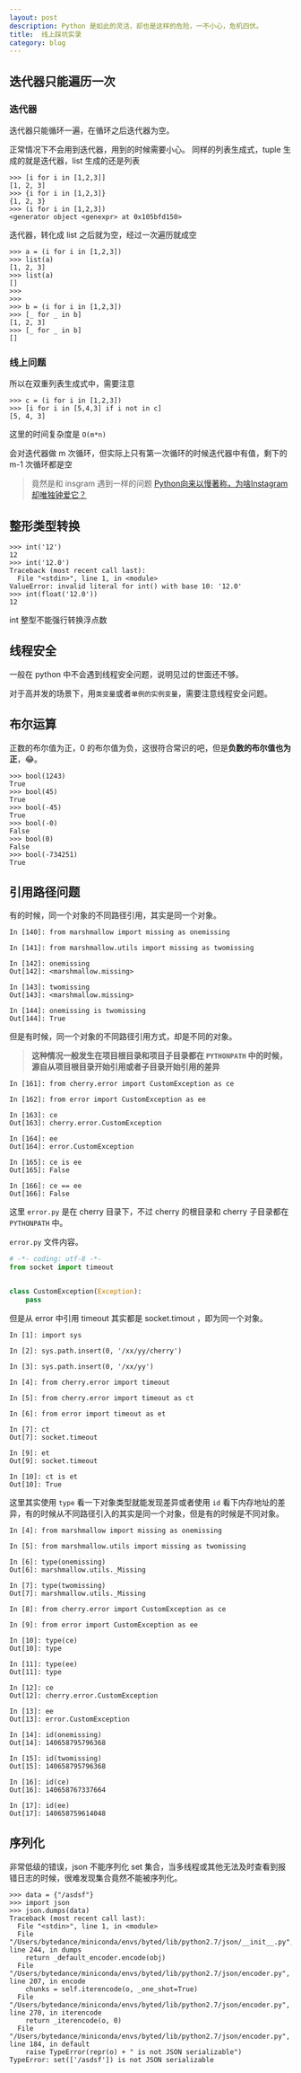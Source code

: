 ```yaml
---
layout: post
description: Python 是如此的灵活，却也是这样的危险，一不小心，危机四伏。
title:  线上踩坑实录
category: blog
---
```



## 迭代器只能遍历一次

### 迭代器

迭代器只能循环一遍，在循环之后迭代器为空。

正常情况下不会用到迭代器，用到的时候需要小心。
同样的列表生成式，tuple 生成的就是迭代器，list 生成的还是列表
```
>>> [i for i in [1,2,3]]
[1, 2, 3]
>>> {i for i in [1,2,3]}
{1, 2, 3}
>>> (i for i in [1,2,3])
<generator object <genexpr> at 0x105bfd150>
```

迭代器，转化成 list 之后就为空，经过一次遍历就成空

```
>>> a = (i for i in [1,2,3])
>>> list(a)
[1, 2, 3]
>>> list(a)
[]
>>>
>>>
>>> b = (i for i in [1,2,3])
>>> [_ for _ in b]
[1, 2, 3]
>>> [_ for _ in b]
[]
```

### 线上问题

所以在双重列表生成式中，需要注意

```
>>> c = (i for i in [1,2,3])
>>> [i for i in [5,4,3] if i not in c]
[5, 4, 3]
```

这里的时间复杂度是 `O(m*n)`

会对迭代器做 m 次循环，但实际上只有第一次循环的时候迭代器中有值，剩下的 m-1 次循环都是空

> 竟然是和 insgram 遇到一样的问题 [Python向来以慢著称，为啥Instagram却唯独钟爱它？](https://www.infoq.cn/article/instagram-pycon-2017/)

## 整形类型转换

```
>>> int('12')
12
>>> int('12.0')
Traceback (most recent call last):
  File "<stdin>", line 1, in <module>
ValueError: invalid literal for int() with base 10: '12.0'
>>> int(float('12.0'))
12
```

int 整型不能强行转换浮点数

## 线程安全

一般在 python 中不会遇到线程安全问题，说明见过的世面还不够。

对于高并发的场景下，用`类变量`或者`单例的实例变量`，需要注意线程安全问题。

## 布尔运算

正数的布尔值为正，0 的布尔值为负，这很符合常识的吧，但是**负数的布尔值也为正**，😂。

```
>>> bool(1243)
True
>>> bool(45)
True
>>> bool(-45)
True
>>> bool(-0)
False
>>> bool(0)
False
>>> bool(-734251)
True
```

## 引用路径问题

有的时候，同一个对象的不同路径引用，其实是同一个对象。

```
In [140]: from marshmallow import missing as onemissing

In [141]: from marshmallow.utils import missing as twomissing

In [142]: onemissing
Out[142]: <marshmallow.missing>

In [143]: twomissing
Out[143]: <marshmallow.missing>

In [144]: onemissing is twomissing
Out[144]: True
```

但是有时候，同一个对象的不同路径引用方式，却是不同的对象。
> **这种情况一般发生在项目根目录和项目子目录都在 `PYTHONPATH` 中的时候，源自从项目根目录开始引用或者子目录开始引用的差异**

```
In [161]: from cherry.error import CustomException as ce

In [162]: from error import CustomException as ee

In [163]: ce
Out[163]: cherry.error.CustomException

In [164]: ee
Out[164]: error.CustomException

In [165]: ce is ee
Out[165]: False

In [166]: ce == ee
Out[166]: False

```

这里 `error.py` 是在 cherry 目录下，不过 cherry 的根目录和 cherry 子目录都在 `PYTHONPATH` 中。

`error.py` 文件内容。

```python
# -*- coding: utf-8 -*-
from socket import timeout


class CustomException(Exception):
    pass


```

但是从 error 中引用 timeout 其实都是 socket.timout ，即为同一个对象。

```
In [1]: import sys

In [2]: sys.path.insert(0, '/xx/yy/cherry')

In [3]: sys.path.insert(0, '/xx/yy')

In [4]: from cherry.error import timeout

In [5]: from cherry.error import timeout as ct

In [6]: from error import timeout as et

In [7]: ct
Out[7]: socket.timeout

In [9]: et
Out[9]: socket.timeout

In [10]: ct is et
Out[10]: True
```

这里其实使用 `type` 看一下对象类型就能发现差异或者使用 `id` 看下内存地址的差异，有的时候从不同路径引入的其实是同一个对象，但是有的时候是不同对象。

```
In [4]: from marshmallow import missing as onemissing

In [5]: from marshmallow.utils import missing as twomissing

In [6]: type(onemissing)
Out[6]: marshmallow.utils._Missing

In [7]: type(twomissing)
Out[7]: marshmallow.utils._Missing

In [8]: from cherry.error import CustomException as ce

In [9]: from error import CustomException as ee

In [10]: type(ce)
Out[10]: type

In [11]: type(ee)
Out[11]: type

In [12]: ce
Out[12]: cherry.error.CustomException

In [13]: ee
Out[13]: error.CustomException

In [14]: id(onemissing)
Out[14]: 140658795796368

In [15]: id(twomissing)
Out[15]: 140658795796368

In [16]: id(ce)
Out[16]: 140658767337664

In [17]: id(ee)
Out[17]: 140658759614048
```

## 序列化

非常低级的错误，json 不能序列化 set 集合，当多线程或其他无法及时查看到报错日志的时候，很难发现集合竟然不能被序列化。

```
>>> data = {"/asdsf"}
>>> import json
>>> json.dumps(data)
Traceback (most recent call last):
  File "<stdin>", line 1, in <module>
  File "/Users/bytedance/miniconda/envs/byted/lib/python2.7/json/__init__.py", line 244, in dumps
    return _default_encoder.encode(obj)
  File "/Users/bytedance/miniconda/envs/byted/lib/python2.7/json/encoder.py", line 207, in encode
    chunks = self.iterencode(o, _one_shot=True)
  File "/Users/bytedance/miniconda/envs/byted/lib/python2.7/json/encoder.py", line 270, in iterencode
    return _iterencode(o, 0)
  File "/Users/bytedance/miniconda/envs/byted/lib/python2.7/json/encoder.py", line 184, in default
    raise TypeError(repr(o) + " is not JSON serializable")
TypeError: set(['/asdsf']) is not JSON serializable
```

